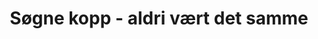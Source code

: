 ---
title: Søgne kopp - aldri vært det samme
hvem: begge
desc: Søgne kopp med Trygve Skaug dikt, Livet mitt hadde aldri vært det samme uten meg i det minste
img: /assets/img/aldri-vart-det-samme.webp
imgAlt: Livet mitt hadde aldri vært det samme uten meg i det minste
tags: ['gift']
---